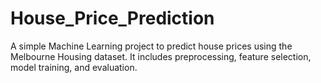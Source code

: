# House_Price_Prediction
A simple Machine Learning project to predict house prices using the Melbourne Housing dataset.   It includes preprocessing, feature selection, model training, and evaluation.  
